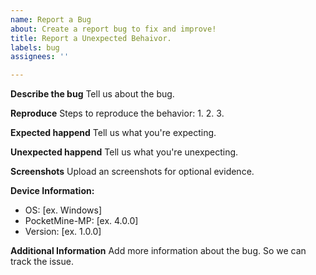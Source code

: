 ```yaml
---
name: Report a Bug
about: Create a report bug to fix and improve!
title: Report a Unexpected Behaivor.
labels: bug
assignees: ''

---
```


**Describe the bug**
Tell us about the bug.

**Reproduce**
Steps to reproduce the behavior:
1.
2.
3.

**Expected happend**
Tell us what you're expecting.

**Unexpected happend**
Tell us what you're unexpecting.

**Screenshots**
Upload an screenshots for optional evidence.

**Device Information:**
 - OS: [ex. Windows]
 - PocketMine-MP: [ex. 4.0.0]
 - Version: [ex. 1.0.0]

**Additional Information**
Add more information about the bug. So we can track the issue.
